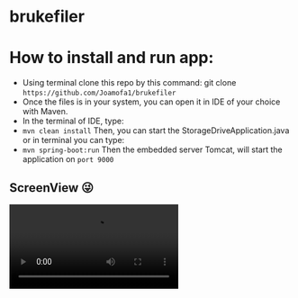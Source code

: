 # brukefiler
 
# How to install and run app:

- Using terminal clone this repo by this command:
git clone
```https://github.com/Joamofa1/brukefiler```
- Once the files is in your system, you can open it in IDE of your choice with Maven.
- In the terminal of IDE, type:
- ```mvn clean install```
Then, you can start the StorageDriveApplication.java or in terminal you can type:
- ```mvn spring-boot:run```
Then the embedded server Tomcat, will start the application on ```port 9000```

## ScreenView 😜
![screen.mp4](https://github.com/Joamofa1/brukefiler/blob/main/Screen.mp4)


